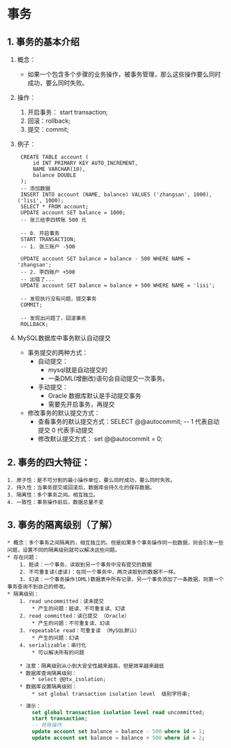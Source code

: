 # 事务
## 1. 事务的基本介绍

1. 概念：
	*  如果一个包含多个步骤的业务操作，被事务管理，那么这些操作要么同时成功，要么同时失败。
	
2. 操作：
	1. 开启事务： start transaction;
	2. 回滚：rollback;
	3. 提交：commit;
3. 例子：

		CREATE TABLE account (
			id INT PRIMARY KEY AUTO_INCREMENT,
			NAME VARCHAR(10),
			balance DOUBLE
		);
		-- 添加数据
		INSERT INTO account (NAME, balance) VALUES ('zhangsan', 1000), ('lisi', 1000);
		SELECT * FROM account;
		UPDATE account SET balance = 1000;
		-- 张三给李四转账 500 元
		
		-- 0. 开启事务
		START TRANSACTION;
		-- 1. 张三账户 -500
		
		UPDATE account SET balance = balance - 500 WHERE NAME = 'zhangsan';
		-- 2. 李四账户 +500
		-- 出错了...
		UPDATE account SET balance = balance + 500 WHERE NAME = 'lisi';
		
		-- 发现执行没有问题，提交事务
		COMMIT;
		
		-- 发现出问题了，回滚事务
		ROLLBACK;
4. MySQL数据库中事务默认自动提交
	
	* 事务提交的两种方式：
		* 自动提交：
			* mysql就是自动提交的
			* 一条DML(增删改)语句会自动提交一次事务。
		* 手动提交：
			* Oracle 数据库默认是手动提交事务
			* 需要先开启事务，再提交
	* 修改事务的默认提交方式：
		* 查看事务的默认提交方式：SELECT @@autocommit; -- 1 代表自动提交  0 代表手动提交
		* 修改默认提交方式： set @@autocommit = 0;

## 2. 事务的四大特征：

	1. 原子性：是不可分割的最小操作单位，要么同时成功，要么同时失败。
	2. 持久性：当事务提交或回滚后，数据库会持久化的保存数据。
	3. 隔离性：多个事务之间。相互独立。
	4. 一致性：事务操作前后，数据总量不变
## 3. 事务的隔离级别（了解）
	* 概念：多个事务之间隔离的，相互独立的。但是如果多个事务操作同一批数据，则会引发一些问题，设置不同的隔离级别就可以解决这些问题。
	* 存在问题：
		1. 脏读：一个事务，读取到另一个事务中没有提交的数据
		2. 不可重复读(虚读)：在同一个事务中，两次读取到的数据不一样。
		3. 幻读：一个事务操作(DML)数据表中所有记录，另一个事务添加了一条数据，则第一个事务查询不到自己的修改。
	* 隔离级别：
		1. read uncommitted：读未提交
			* 产生的问题：脏读、不可重复读、幻读
		2. read committed：读已提交 （Oracle）
			* 产生的问题：不可重复读、幻读
		3. repeatable read：可重复读 （MySQL默认）
			* 产生的问题：幻读
		4. serializable：串行化
			* 可以解决所有的问题
	
		* 注意：隔离级别从小到大安全性越来越高，但是效率越来越低
		* 数据库查询隔离级别：
			* select @@tx_isolation;
		* 数据库设置隔离级别：
			* set global transaction isolation level  级别字符串;
```sql
	* 演示：
		set global transaction isolation level read uncommitted;
		start transaction;
		-- 转账操作
		update account set balance = balance - 500 where id = 1;
		update account set balance = balance + 500 where id = 2;
```

